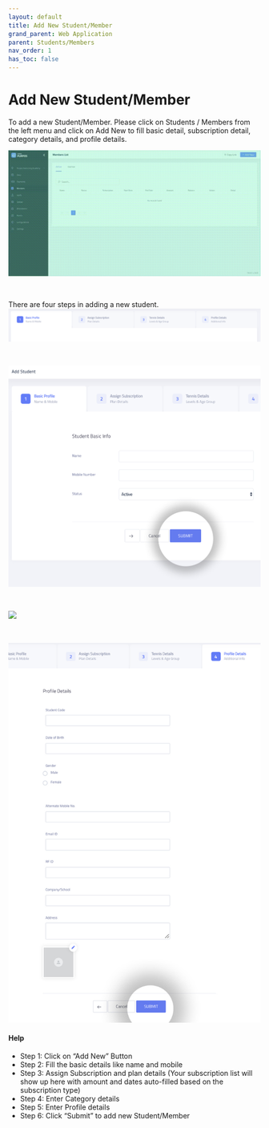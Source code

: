 ```yaml
---
layout: default
title: Add New Student/Member
grand_parent: Web Application
parent: Students/Members
nav_order: 1
has_toc: false
---
```


<script src="/auth.js"></script>

# Add New Student/Member

To add a new Student/Member. Please click on <a>Students</a> / <a>Members</a> from the left menu and click on <a>Add New</a> to fill basic detail, subscription detail, category details, and profile details.

![](/assets/images/students/student-add-new.gif)

<br />

There are four steps in adding a new student. <br />
![](/assets/images/students/student-tab.png)

<br />

![](/assets/images/students/add-student-1.jpg)

<br />

![](/assets/images/students/add-student-2.jpg)

<br />

![](/assets/images/students/add-student-4.jpg)


#### Help

-   Step 1: Click on “Add New” Button
-   Step 2: Fill the basic details like name and mobile
-   Step 3: Assign Subscription and plan details (Your subscription list will show up here with amount and dates auto-filled based on the subscription type)
-   Step 4: Enter Category details
-   Step 5: Enter Profile details
-   Step 6: Click “Submit” to add new Student/Member


<br />

<script>
  const page_queryString = window.location.search;
const page_urlParams = new URLSearchParams(page_queryString);
var is_onboard = page_urlParams.get('onboard') || '';
if (is_onboard) {
  document.write('<a href="/web/trainers/add-new.html" style="float:right;" class="btn btn-primary fs-5 mb-4 mb-md-0 mr-2">Next: Add Trainers</a>');
}
</script>

<br />
<br />
